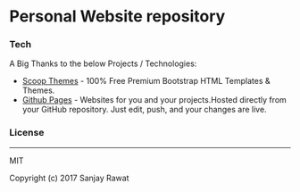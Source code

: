 # Personal Website repository

### Tech

A Big Thanks to the below Projects / Technologies:

* [Scoop Themes] - 100% Free Premium Bootstrap HTML Templates & Themes.
* [Github Pages] - Websites for you and your projects.Hosted directly from your GitHub repository. Just edit, push, and your changes are live.


### License
----

MIT

Copyright (c) 2017 Sanjay Rawat

[//]: #

   [Scoop Themes]: <http://www.scoopthemes.com/templates/Oleose-Theme/>
   [Github Pages]:<https://pages.github.com/>
   
